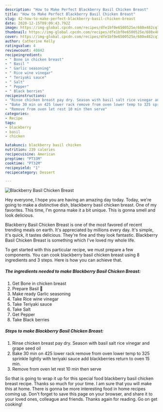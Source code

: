 ```yaml
---
description: "How to Make Perfect Blackberry Basil Chicken Breast"
title: "How to Make Perfect Blackberry Basil Chicken Breast"
slug: 42-how-to-make-perfect-blackberry-basil-chicken-breast
date: 2020-12-15T09:09:43.792Z
image: https://img-global.cpcdn.com/recipes/dfe1bf0e6500525e/680x482cq70/blackberry-basil-chicken-breast-recipe-main-photo.jpg
thumbnail: https://img-global.cpcdn.com/recipes/dfe1bf0e6500525e/680x482cq70/blackberry-basil-chicken-breast-recipe-main-photo.jpg
cover: https://img-global.cpcdn.com/recipes/dfe1bf0e6500525e/680x482cq70/blackberry-basil-chicken-breast-recipe-main-photo.jpg
author: Catherine Kelly
ratingvalue: 4
reviewcount: 40842
recipeingredient:
- " Bone in chicken breast"
- " Basil "
- " Garlic seasoning"
- " Rice wine vinegar"
- " Teriyaki sauce"
- " Salt"
- " Pepper"
- " Black berries"
recipeinstructions:
- "Rinse chicken breast pay dry. Season with basil salt rice vinegar and grape seed oil"
- "Bake 30 min on 425 lower rack remove from oven lower temp to 325 sprinkle lightly with teriyaki sauce add blackberries return to oven 15 min."
- "Remove from oven let rest 10 min then serve"
categories:
- Recipe
tags:
- blackberry
- basil
- chicken

katakunci: blackberry basil chicken 
nutrition: 239 calories
recipecuisine: American
preptime: "PT33M"
cooktime: "PT32M"
recipeyield: "1"
recipecategory: Dessert

---
```



![Blackberry Basil Chicken Breast](https://img-global.cpcdn.com/recipes/dfe1bf0e6500525e/680x482cq70/blackberry-basil-chicken-breast-recipe-main-photo.jpg)

Hey everyone, I hope you are having an amazing day today. Today, we're going to make a distinctive dish, blackberry basil chicken breast. One of my favorites. This time, I'm gonna make it a bit unique. This is gonna smell and look delicious.

Blackberry Basil Chicken Breast is one of the most favored of recent trending meals on earth. It's appreciated by millions every day. It's simple, it's quick, it tastes delicious. They're fine and they look fantastic. Blackberry Basil Chicken Breast is something which I've loved my whole life.




To get started with this particular recipe, we must prepare a few components. You can cook blackberry basil chicken breast using 8 ingredients and 3 steps. Here is how you can achieve that.

<!--inarticleads1-->

##### The ingredients needed to make Blackberry Basil Chicken Breast:

1. Get  Bone in chicken breast
1. Prepare  Basil 🌿
1. Make ready  Garlic seasoning
1. Take  Rice wine vinegar
1. Take  Teriyaki sauce
1. Take  Salt
1. Get  Pepper
1. Take  Black berries




<!--inarticleads2-->

##### Steps to make Blackberry Basil Chicken Breast:

1. Rinse chicken breast pay dry. Season with basil salt rice vinegar and grape seed oil
1. Bake 30 min on 425 lower rack remove from oven lower temp to 325 sprinkle lightly with teriyaki sauce add blackberries return to oven 15 min.
1. Remove from oven let rest 10 min then serve




So that is going to wrap it up for this special food blackberry basil chicken breast recipe. Thanks so much for your time. I am sure that you will make this at home. There is gonna be more interesting food in home recipes coming up. Don't forget to save this page on your browser, and share it to your loved ones, colleague and friends. Thanks again for reading. Go on get cooking!
